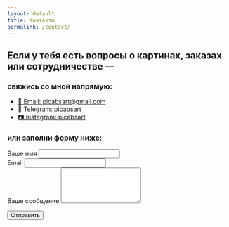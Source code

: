 ```yaml
---
layout: default
title: Контакты
permalink: /contact/
---
```


<h2>Если у тебя есть вопросы о картинах, заказах или сотрудничестве —</h2>

<h3>свяжись со мной напрямую:</h3>
<ul class="contact-links">
  <li><a href="mailto:picabsart@gmail.com">📧 Email: picabsart@gmail.com</a></li>
  <li><a href="https://t.me/picabsart"  target="_blank">💬 Telegram: picabsart</a></li>
  <li><a href="https://www.instagram.com/picabsart/"  target="_blank">📷 Instagram: picabsart</a></li>
</ul>

<h3>или заполни форму ниже:</h3>
<form action="https://formspree.io/f/xdkzwwdv"  method="POST">
  <div class="form-group">
    <label for="name">Ваше имя</label>
    <input type="text" id="name" name="name" required>
  </div>

  <div class="form-group">
    <label for="_replyto">Email</label>
    <input type="email" id="_replyto" name="_replyto" required>
  </div>

  <div class="form-group">
    <label for="message">Ваше сообщение</label>
    <textarea id="message" name="message" rows="5" required></textarea>
  </div>

  <button type="submit" class="btn-submit">Отправить</button>
</form>
